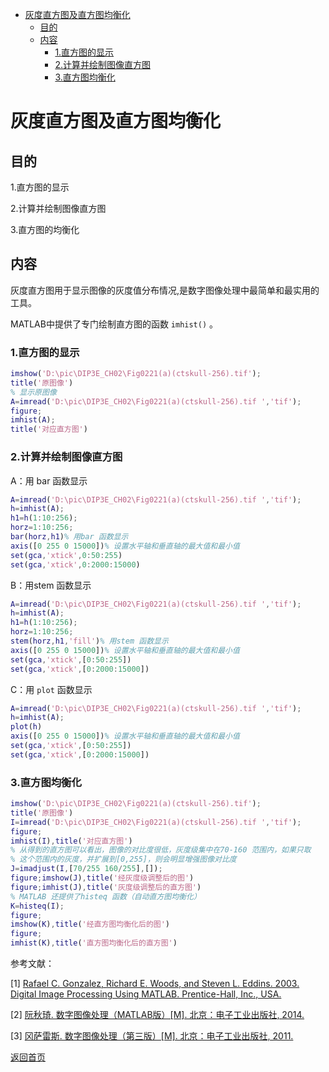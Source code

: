 - [灰度直方图及直方图均衡化](#灰度直方图及直方图均衡化)
  - [目的](#目的)
  - [内容](#内容)
    - [1.直方图的显示](#1直方图的显示)
    - [2.计算并绘制图像直方图](#2计算并绘制图像直方图)
    - [3.直方图均衡化](#3直方图均衡化)


# 灰度直方图及直方图均衡化

## 目的

1.直方图的显示

2.计算并绘制图像直方图

3.直方图的均衡化

## 内容

灰度直方图用于显示图像的灰度值分布情况,是数字图像处理中最简单和最实用的工具。

MATLAB中提供了专门绘制直方图的函数 `imhist()` 。

### 1.直方图的显示

```matlab
imshow('D:\pic\DIP3E_CH02\Fig0221(a)(ctskull-256).tif');
title('原图像')
% 显示原图像
A=imread('D:\pic\DIP3E_CH02\Fig0221(a)(ctskull-256).tif ','tif');
figure;
imhist(A);
title('对应直方图')
```

### 2.计算并绘制图像直方图

A：用 bar 函数显示

```matlab
A=imread('D:\pic\DIP3E_CH02\Fig0221(a)(ctskull-256).tif ','tif');
h=imhist(A);
h1=h(1:10:256);
horz=1:10:256;
bar(horz,h1)% 用bar 函数显示
axis([0 255 0 15000])% 设置水平轴和垂直轴的最大值和最小值
set(gca,'xtick',0:50:255)
set(gca,'xtick',0:2000:15000)
```

B：用stem 函数显示

```matlab
A=imread('D:\pic\DIP3E_CH02\Fig0221(a)(ctskull-256).tif ','tif');
h=imhist(A);
h1=h(1:10:256);
horz=1:10:256;
stem(horz,h1,'fill')% 用stem 函数显示
axis([0 255 0 15000])% 设置水平轴和垂直轴的最大值和最小值
set(gca,'xtick',[0:50:255])
set(gca,'xtick',[0:2000:15000])
```

C：用 `plot` 函数显示

```matlab
A=imread('D:\pic\DIP3E_CH02\Fig0221(a)(ctskull-256).tif ','tif');
h=imhist(A);
plot(h)
axis([0 255 0 15000])% 设置水平轴和垂直轴的最大值和最小值
set(gca,'xtick',[0:50:255])
set(gca,'xtick',[0:2000:15000])
```

### 3.直方图均衡化

```matlab
imshow('D:\pic\DIP3E_CH02\Fig0221(a)(ctskull-256).tif');
title('原图像')
I=imread('D:\pic\DIP3E_CH02\Fig0221(a)(ctskull-256).tif ','tif');
figure;
imhist(I),title('对应直方图')
% 从得到的直方图可以看出，图像的对比度很低，灰度级集中在70-160 范围内，如果只取
% 这个范围内的灰度，并扩展到[0,255]，则会明显增强图像对比度
J=imadjust(I,[70/255 160/255],[]);
figure;imshow(J),title('经灰度级调整后的图')
figure;imhist(J),title('灰度级调整后的直方图')
% MATLAB 还提供了histeq 函数（自动直方图均衡化）
K=histeq(I);
figure;
imshow(K),title('经直方图均衡化后的图')
figure;
imhist(K),title('直方图均衡化后的直方图')
```

参考文献：

[1] [Rafael C. Gonzalez, Richard E. Woods, and Steven L. Eddins. 2003. Digital Image Processing Using MATLAB. Prentice-Hall, Inc., USA.](https://github.com/timerring/digital-image-processing-matlab/blob/main/reference/Digital_Image_Processing_Using_Matlab.pdf)

[2] [阮秋琦. 数字图像处理（MATLAB版）\[M\]. 北京：电子工业出版社, 2014.](https://github.com/timerring/digital-image-processing-matlab/blob/main/reference/Digital_Image_Processing_(MATLAB_version).pdf)

[3] [冈萨雷斯. 数字图像处理（第三版）\[M\]. 北京：电子工业出版社, 2011.](https://github.com/timerring/digital-image-processing-matlab/blob/main/reference/Digital_Image_Processing_(Third_Edition).pdf)





[返回首页](https://github.com/timerring/digital-image-processing-matlab)



